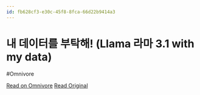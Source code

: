 ```yaml
---
id: fb628cf3-e30c-45f8-8fca-66d22b9414a3
---
```


# 내 데이터를 부탁해! (Llama 라마 3.1 with my data)
#Omnivore

[Read on Omnivore](https://omnivore.app/me/https-youtube-com-watch-v-6-ba-83-q-0-lr-bc-191244a5fd1)
[Read Original](https://youtube.com/watch?v=6Ba83Q0LrBc)

